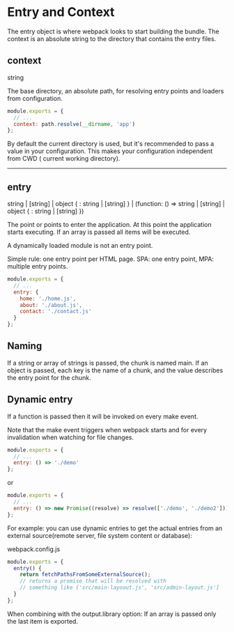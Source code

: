 # Entry and Context

The entry object is where webpack looks to start building the bundle.
The context is an absolute string to the directory that contains the entry files.

## context

string

The base directory, an absolute path, for resolving entry points and loaders from configuration.

``` js
module.exports = {
  // ...
  context: path.resolve(__dirname, 'app')
};
```

By default the current directory is used, but it's recommended to pass a value in your configuration. This makes your configuration independent from CWD ( current working directory).

---

## entry

string | [string] | object { <key>: string | [string] } | (function: () => string | [string] | object { <key>: string | [string] })

The point or points to enter the application.
At this point the application starts executing.
If an array is passed all items will be executed.

A dynamically loaded module is not an entry point.

Simple rule: one entry point per HTML page.
SPA: one entry point, MPA: multiple entry points.

``` js
module.exports = {
  // ...
  entry: {
    home: './home.js',
    about: './about.js',
    contact: './contact.js'
  }
};
```

## Naming

If a string or array of strings is passed, the chunk is named main.
If an object is passed, each key is the name of a chunk, and the value describes the entry point for the chunk.

## Dynamic entry

If a function is passed then it will be invoked on every make event.

Note that the make event triggers when webpack starts and for every invalidation when watching for file changes.

``` js
module.exports = {
  // ...
  entry: () => './demo'
};
```

or 

``` js
module.exports = {
  // ...
  entry: () => new Promise((resolve) => resolve(['./demo', './demo2']))
};
```

For example: you can use dynamic entries to get the actual entries from an external source(remote server, file system content or database):

webpack.config.js

``` js
module.exports = {
  entry() {
    return fetchPathsFromSomeExternalSource();
    // returns a promise that will be resolved with
    // something like ['src/main-layoout.js', 'src/admin-layout.js']
  }
};
``` 

When combining with the output.library option: If an array is passed only the last item is exported.